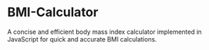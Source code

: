 # BMI-Calculator
A concise and efficient body mass index calculator implemented in JavaScript for quick and accurate BMI calculations.
